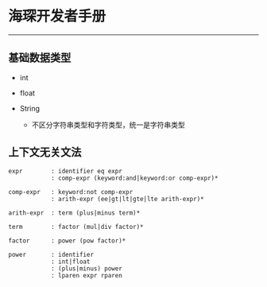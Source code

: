 # 海琛开发者手册

---

## 基础数据类型

- int
- float

- String
  - 不区分字符串类型和字符类型，统一是字符串类型

## 上下文无关文法

```CFG
expr        : identifier eq expr
            : comp-expr (keyword:and|keyword:or comp-expr)*

comp-expr   : keyword:not comp-expr
            : arith-expr (ee|gt|lt|gte|lte arith-expr)*

arith-expr  : term (plus|minus term)*

term        : factor (mul|div factor)*

factor      : power (pow factor)*

power       : identifier
            : int|float
            : (plus|minus) power
            : lparen expr rparen
```

